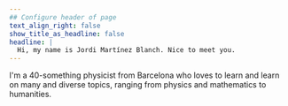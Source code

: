 ```yaml
---
## Configure header of page
text_align_right: false
show_title_as_headline: false
headline: |
  Hi, my name is Jordi Martínez Blanch. Nice to meet you.
---
```


<!-- this is a subheadline -->
I'm a 40-something physicist from Barcelona who loves to learn and learn on many and diverse topics, ranging from physics and mathematics to humanities.

